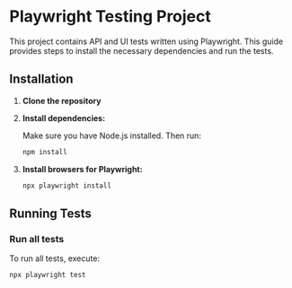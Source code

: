 # Playwright Testing Project

This project contains API and UI tests written using Playwright. This guide provides steps to install the necessary dependencies and run the tests.

## Installation

1. **Clone the repository**

2. **Install dependencies:**

    Make sure you have Node.js installed. Then run:

    ```bash
    npm install
    ```

3. **Install browsers for Playwright:**

    ```bash
    npx playwright install
    ```

## Running Tests

### Run all tests

To run all tests, execute:

```bash
npx playwright test
